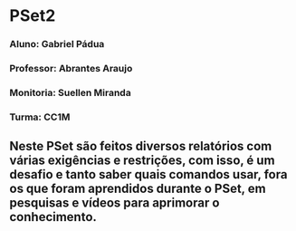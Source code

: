 # PSet2


### Aluno: Gabriel Pádua
### Professor: Abrantes Araujo
### Monitoria: Suellen Miranda
### Turma: CC1M

## Neste PSet são feitos diversos relatórios com várias exigências e restrições, com isso, é um desafio e tanto saber quais comandos usar, fora os que foram aprendidos durante o PSet, em pesquisas e vídeos para aprimorar o conhecimento.
